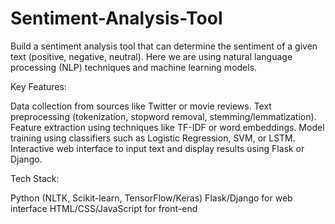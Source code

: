 # Sentiment-Analysis-Tool
Build a sentiment analysis tool that can determine the sentiment of a given text (positive, negative, neutral). Here we are using natural language processing (NLP) techniques and machine learning models.

Key Features:

Data collection from sources like Twitter or movie reviews.
Text preprocessing (tokenization, stopword removal, stemming/lemmatization).
Feature extraction using techniques like TF-IDF or word embeddings.
Model training using classifiers such as Logistic Regression, SVM, or LSTM.
Interactive web interface to input text and display results using Flask or Django.

Tech Stack:

Python (NLTK, Scikit-learn, TensorFlow/Keras)
Flask/Django for web interface
HTML/CSS/JavaScript for front-end
